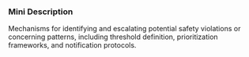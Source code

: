 ### Mini Description

Mechanisms for identifying and escalating potential safety violations or concerning patterns, including threshold definition, prioritization frameworks, and notification protocols.
